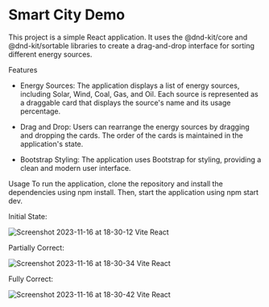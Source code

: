 # Smart City Demo

This project is a simple React application. It uses the @dnd-kit/core and @dnd-kit/sortable libraries to create a drag-and-drop interface for sorting different energy sources.

Features
- Energy Sources: The application displays a list of energy sources, including Solar, Wind, Coal, Gas, and Oil. Each source is represented as a draggable card that displays the source's name and its usage percentage.

- Drag and Drop: Users can rearrange the energy sources by dragging and dropping the cards. The order of the cards is maintained in the application's state.

- Bootstrap Styling: The application uses Bootstrap for styling, providing a clean and modern user interface.

Usage
To run the application, clone the repository and install the dependencies using npm install. Then, start the application using npm start dev.

Initial State:

![Screenshot 2023-11-16 at 18-30-12 Vite React](https://github.com/sashamorecode/Smart_City_Demo/assets/34610924/f1a9158e-ead2-4c9e-beec-3cadf6f9bdca)

Partially Correct:

![Screenshot 2023-11-16 at 18-30-34 Vite React](https://github.com/sashamorecode/Smart_City_Demo/assets/34610924/05f61ecc-d0da-4c27-aa6e-809d47d672b7)

Fully Correct:

![Screenshot 2023-11-16 at 18-30-42 Vite React](https://github.com/sashamorecode/Smart_City_Demo/assets/34610924/0a6a487f-bec5-40df-83c1-4823b8703065)
